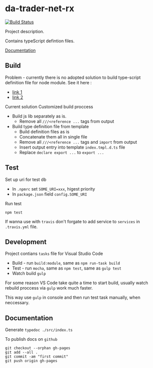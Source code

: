 # da-trader-net-rx

[![Build Status](https://travis-ci.org/data-avail/da-trader-net-rx.svg?branch=master)](https://travis-ci.org/data-avail/da-trader-net-rx)

Project description.

Contains typeScript defintion files. 

[Documentation](https://data-avail.github.io/da-trader-net-rx)


## Build

Problem - currently there is no adopted solution to build type-script definition file for node module.
See it here :
+ [link 1](http://stackoverflow.com/questions/31163503/build-a-node-package-using-typescript-1-5-and-generate-the-declaration-file)
+ [link 2](https://github.com/Microsoft/TypeScript/issues/2338)

Current solution
Customized build proccess

+ Build js lib separately as is.
	+ Remove all `///<reference ...` tags from output
+ Build type definition file from template
	+ Build definition files as is
	+ Concatenate them all in single file
	+ Remove all `///<reference ...` tags and `import` from output
	+ Insert output entry into template `index.tmpl.d.ts` file 
	+ Replace `declare export ...` to `export ...`

## Test

Set up uri for test db 

+ In `.npmrc` set `SOME_URI=xxx`, higest priority
+ In `package.json` field `config.SOME_URI`

Run test
 
`npm test`

If wanna use with `travis` don't forgate to add service to `services` in 
`.travis.yml` file.

## Development

Project contians `tasks` file for Visual Studio Code

+ Build - run `build:module`, same as `npm run-task build`
+ Test - run `mocha`, same as `npm test`, same as `gulp test`
+ Watch build `gulp`

For some reason VS Code take quite a time to start build,
usually watch rebuild proccess via `gulp` work much faster.

This way use `gulp` in console and then run test task manually,
when neccessary.   

## Documentation 

Generate `typedoc ./src/index.ts` 

To publish docs  on `github`
```
git checkout --orphan gh-pages
git add --all .
git commit -am "first commit"
git push origin gh-pages
``` 
